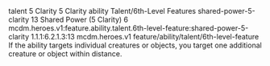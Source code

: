 <ability>
  <metadata>
    <class>talent</class>
    <cost>5 Clarity</cost>
    <cost_amount>5</cost_amount>
    <cost_resource>Clarity</cost_resource>
    <feature_type>ability</feature_type>
    <file_dpath>Talent/6th-Level Features</file_dpath>
    <item_id>shared-power-5-clarity</item_id>
    <item_index>13</item_index>
    <item_name>Shared Power (5 Clarity)</item_name>
    <level>6</level>
    <scc>mcdm.heroes.v1:feature.ability.talent.6th-level-feature:shared-power-5-clarity</scc>
    <scdc>1.1.1:6.2.1.3:13</scdc>
    <source>mcdm.heroes.v1</source>
    <type>feature/ability/talent/6th-level-feature</type>
  </metadata>
  <effects>
    <effect type="mundane">If the ability targets individual creatures or objects, you target one additional creature or object within distance.</effect>
  </effects>
</ability>
